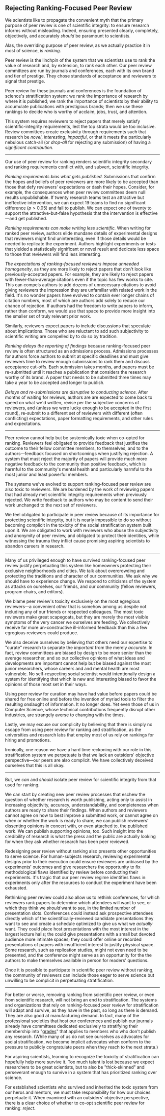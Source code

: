 ## Rejecting Ranking-Focused Peer Review

We scientists like to propagate the convenient myth that the primary purpose of peer review is one of scientific integrity: to ensure research informs without misleading. Indeed, ensuring presented clearly, completely, objectively, and accurately *should* be paramount to scientists.

Alas, the overriding purpose of peer review, as we actually practice it in most of science, is *ranking*.

Peer review is the linchpin of the system that we scientists use to rank the value of research and, by extension, to rank each other. Our peer review committees are run by journals and conferences, each with its own brand and tier of prestige. They chose standards of acceptance and reviewers to signal that prestige.

Peer review for these journals and conferences is the foundation of science's stratification system: we rank the importance of research by where it is published; we rank the importance of scientists by their ability to accumulate publications with prestigious brands; then we use these rankings to decide who is worthy of acclaim, jobs, trust, and attention.

This system requires reviewers to reject papers that merely satisfy scientific-integrity requirements, lest the top strata would be too inclusive. Review committees create exclusivity through requirements such that research be *novel*, *interesting*, *impactful*, or that it meets the particularly nebulous catch-all (or *drop-all* for rejecting any submission) of having a *significant contribution*.

<!-- Ranking conflicts with integrity -->
---

Our use of peer review for ranking renders scientific integrity secondary and ranking requirements conflict with, and subvert, scientific integrity.

*Ranking requirements bias what gets published.* Submissions that confirm the hopes and beliefs of peer reviewers are more likely to be accepted than those that defy reviewers' expectations or dash their hopes. Consider, for example, the consequences when peer review committees deem null results unpublishable. If twenty research teams test an attractive but ineffective intervention, we can expect 19 teams to find no significant difference ($p>0.05$) and fail to publish. We can expect one of twenty to support the attractive-but-false hypothesis that the intervention is effective—and get published.

*Ranking requirements can make writing less scientific.* When writing for ranked peer review, authors elide mundane details of experimental designs that reviewers might find uninteresting, even if those details would be needed to replicate the experiment. Authors highlight experiments or tests that yielded a statistically significant or novel result and dedicate less space to those that reviewers will find less interesting.

*The expectations of ranking-focused reviewers impose unneeded homogeneity*, as they are more likely to reject papers that don't look like previously-accepted papers. For example, they are likely to reject papers with fewer-than-average citations even if the topic has few works to cite. This can compels authors to add dozens of unnecessary citations to avoid giving reviewers the impression they are unfamiliar with related work in the field. It's no wonder papers have evolved to contain ever longer chains of citation numbers, most of which are authors add solely to reduce our chance of rejection. If authors had the freedom to write papers to inform, rather than conform, we would use that space to provide more insight into the smaller set of truly relevant prior work.

Similarly, reviewers expect papers to include discussions that speculate about implications. Those who are reluctant to add such  subjectivity to scientific writing are compelled by to do so by tradition.

*Ranking delays the reporting of findings* because ranking-focused peer review is often structured as an admissions process. Admissions processes for authors force authors to submit at specific deadlines and must give reviewers time to review enough submissions to rank them and discuss acceptance cut-offs. Each submission takes months, and papers must be re-submitted until it reaches a publication that considers the research worthy of its brand. A paper that needs to be submitted three times may take a year to be accepted and longer to publish.

*Delays and re-submissions are disruptive to conducting science.* After months of waiting for reviews, authors are are expected to come back to speed on what we'd written, revise per the subjective concerns of reviewers, and (unless we were lucky enough to be accepted in the first round), re-submit to a different set of reviewers with different (often conflicting) expectations, paper formatting requirements, and other rules and expectations.

---

Peer review cannot help but be systemically toxic when co-opted for ranking. Reviewers feel obligated to provide feedback that justifies the outcome to their fellow committee members, to themselves, and to the authors—feedback focused on shortcomings when justifying rejection. A system that must reject the majority of papers will provide much more negative feedback to the community than positive feedback, which is harmful to the community's mental health and particularly harmful to the most junior and least powerful members.

The systems we've evolved to support ranking-focused peer review are also toxic to reviewers. We are burdened by the work of reviewing papers that had already met scientific integrity requirements when previously rejected. We write feedback to authors who may be content to send their work unchanged to the next set of reviewers.

We feel obligated to participate in peer review because of its importance for protecting scientific integrity, but it is nearly impossible to do so without becoming complicit in the toxicity of the social stratification system built upon it. We are obligated to work with reviewers who abuse the subjectivity and anonymity of peer review, and obligated to protect their identities, while witnessing the trauma they inflict cause promising aspiring scientists to abandon careers in research.

<!-- The lies we tell ourselves -->
<!-- #### Facing the truth about ranking -->
---

<!-- Metaphor of gated community and of NIMBY construction limits -->
Many of us privileged enough to have survived ranking-focused peer review justify perpetuating this system like homeowners protecting their exclusive neighborhoods and cities. We talk about overcrowding and protecting the traditions and character of our communities. We ask why we should have to experience change. We respond to criticisms of the system as attacks on ourselves, our friends, and our community (fellow reviewers, program chairs, and editors).

We blame peer review's toxicity exclusively on the most egregious reviewers—a convenient *other* that is somehow among us despite not including any of our friends or respected colleagues. The most toxic reviewers make great scapegoats, but they are merely the most visible symptoms of the very cancer we ourselves are feeding. We collectively receive far more un-constructive ill-informed feedback than this a few egregious reviewers could produce.

We also deceive ourselves by believing that others need our expertise to "curate" research to separate the *important* from the merely *accurate*. In fact, review committees are biased by design to be more senior than the average researcher, and so our collective opinions of what ideas and developments are important cannot help but be biased against the most junior researchers, whose careers and and mental health are most vulnerable. No self-respecting social scientist would intentionally design a system for identifying that which is new and interesting biased to favor the opinions of those most set in their ways.

Using peer review for curation may have had value before papers could be shared for free online and before the invention of myriad tools to filter the resulting onslaught of information. It no longer does. Yet even those of us in Computer Science, whose technical contributions frequently disrupt other industries, are strangely averse to changing with the times.

Lastly, we may excuse our complicity by believing that there is simply no escape from using peer review for ranking and stratification, as the universities and research labs that employ most of us rely on rankings for hiring and promotions.

Ironically, one reason we have a hard time reckoning with our role in this stratification system we perpetuate is that we lack an outsiders' objective perspective—our peers are also complicit. We have collectively deceived ourselves that this is all okay.

<!-- But we can -->
---

But, we *can* and *should* isolate peer review for scientific integrity from that used for ranking.

We can start by creating new peer review processes that eschew the question of whether research is worth publishing, acting only to assist in increasing objectivity, accuracy, understandability, and completeness when authors are ready to share their findings. When authors and reviewers cannot agree on how to best improve a submitted work, or cannot agree on when or whether the work is ready to share, we can publish reviewers' dissenting opinions in concert with, or even attached to, the published work. We can publish supporting opinions, too. Such insight into the credibility of research is what the press and the public are actually looking for when they ask whether research has been peer reviewed.

Redesigning peer review without ranking also presents other opportunities to serve science. For human-subjects research, reviewing experimental designs prior to their execution could ensure reviewers are unbiased by the experiments' outcomes and give researchers the opportunity to fix methodological flaws identified by review before conducting their experiments. It's tragic that our peer review regime identifies flaws in experiments only after the resources to conduct the experiment have been exhausted.

Rethinking peer review could also allow us to rethink conferences, for which reviewers rank papers to determine which attendees will want to see, or which they think we *should* want to see, in the limited number of presentation slots. Conferences could instead ask prospective attendees directly which of the scientifically-reviewed candidate presentations they want to see and create a schedule optimized to give us what we *actually* want. They could place host presentations with the most interest in the largest lecture halls; the could give presentations with a small but devoted audience more intimate spaces; they could offer online or recorded presentations of papers with insufficient interest to justify physical space. Some research, such as replication studies, might not even need to be presented, and the conference might serve as an opportunity for the the authors to make themselves available in person for readers' questions.

Once it is possible to participate in scientific peer review without ranking, the community of reviewers can include those eager to serve science but unwilling to be complicit in perpetuating stratification.

---

For better or worse, removing ranking from scientific peer review, or even from scientific research, will not bring an end to stratification. The systems and organizations that rely on ranking-focused peer review for stratification will adapt and survive, as they have in the past, so long as there is demand. They are also good at manufacturing demand. In fact, many of the professional societies that host our conferences and publish our journals already have committees dedicated exclusively to stratifying their membership into "[grades](https://awards.acm.org/advanced-member-grades)" that applies to members who who don't publish any research. (While many of us do not see ourselves as advocates for social stratification, we become implicit advocates when conform to the pressure to publicly congratulate peers when they reach to the next strata.)

For aspiring scientists, learning to recognize the toxicity of stratification can hopefully help more survive it. Too much talent is lost because we expect researchers to be great scientists, but to also be "thick-skinned" and perseverant enough to survive in a system that has prioritized ranking over science.

For established scientists who survived and inherited the toxic system from our heros and mentors, we must take responsibility for how our choices perpetuate it. When examined with an outsiders' objective perspective, there is a clear choice of whether to co-opt scientific peer review for ranking: *reject*.

<!-- em — , en – -->
